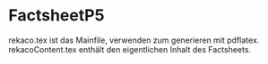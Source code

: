 # FactsheetP5
rekaco.tex ist das Mainfile, verwenden zum generieren mit pdflatex.
rekacoContent.tex enthält den eigentlichen Inhalt des Factsheets.
